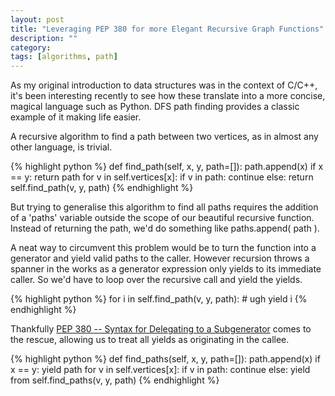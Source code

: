 ```yaml
---
layout: post
title: "Leveraging PEP 380 for more Elegant Recursive Graph Functions"
description: ""
category:
tags: [algorithms, path]
---
```


As my original introduction to data structures was in the context of C/C++, it's been interesting recently to see how these translate into a more concise, magical language such as Python. DFS path finding provides a classic example of it making life easier.

A recursive algorithm to find a path between two vertices, as in almost any other language, is trivial.

{% highlight python %}
def find_path(self, x, y, path=[]):
    path.append(x)
    if x == y:
        return path
    for v in self.vertices[x]:
        if v in path:
            continue
        else:
            return self.find_path(v, y, path)
{% endhighlight %}

But trying to generalise this algorithm to find all paths requires the addition of a 'paths' variable outside the scope of our beautiful recursive function. Instead of returning the path, we'd do something like paths.append( path ).

A neat way to circumvent this problem would be to turn the function into a generator and yield valid paths to the caller. However recursion throws a spanner in the works as a generator expression only yields to its immediate caller. So we'd have to loop over the recursive call and yield the yields.

{% highlight python %}
for i in self.find_path(v, y, path): # ugh
    yield i
{% endhighlight %}

Thankfully [PEP 380 -- Syntax for Delegating to a Subgenerator](http://legacy.python.org/dev/peps/pep-0380/) comes to the rescue, allowing us to treat all yields as originating in the callee.

{% highlight python %}
def find_paths(self, x, y, path=[]):
    path.append(x)
    if x == y:
        yield path
    for v in self.vertices[x]:
        if v in path:
            continue
        else:
            yield from self.find_paths(v, y, path)
{% endhighlight %}
